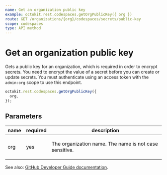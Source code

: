 ```yaml
---
name: Get an organization public key
example: octokit.rest.codespaces.getOrgPublicKey({ org })
route: GET /organizations/{org}/codespaces/secrets/public-key
scope: codespaces
type: API method
---
```


# Get an organization public key

Gets a public key for an organization, which is required in order to encrypt secrets. You need to encrypt the value of a secret before you can create or update secrets. You must authenticate using an access token with the `admin:org` scope to use this endpoint.

```js
octokit.rest.codespaces.getOrgPublicKey({
  org,
});
```

## Parameters

<table>
  <thead>
    <tr>
      <th>name</th>
      <th>required</th>
      <th>description</th>
    </tr>
  </thead>
  <tbody>
    <tr><td>org</td><td>yes</td><td>

The organization name. The name is not case sensitive.

</td></tr>
  </tbody>
</table>

See also: [GitHub Developer Guide documentation](https://docs.github.com/enterprise-cloud@latest//rest/reference/codespaces#get-an-organization-public-key).

